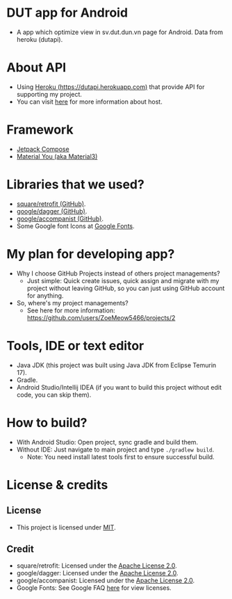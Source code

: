 # DUT app for Android
- A app which optimize view in sv.dut.dun.vn page for Android. Data from heroku (dutapi).

# About API
- Using [Heroku (https://dutapi.herokuapp.com)](https://dutapi.herokuapp.com) that provide API for supporting my project.
- You can visit [here](https://github.com/ZoeMeow5466/DUTAPI_Heroku) for more information about host.

# Framework
- [Jetpack Compose](https://developer.android.com/jetpack/compose)
- [Material You (aka Material3)](https://developer.android.com/jetpack/androidx/releases/compose-material3)

# Libraries that we used?
- [square/retrofit (GitHub)](https://github.com/square/retrofit).
- [google/dagger (GitHub)](https://github.com/google/dagger).
- [google/accompanist (GitHub)](https://github.com/google/accompanist).
- Some Google font Icons at [Google Fonts](https://fonts.google.com).

# My plan for developing app?
- Why I choose GitHub Projects instead of others project managements?
  - Just simple: Quick create issues, quick assign and migrate with my project without leaving GitHub, so you can just using GitHub account for anything.
- So, where's my project managements?
  - See here for more information: https://github.com/users/ZoeMeow5466/projects/2

# Tools, IDE or text editor
- Java JDK (this project was built using Java JDK from Eclipse Temurin 17).
- Gradle.
- Android Studio/Intellij IDEA (if you want to build this project without edit code, you can skip them).

# How to build?
- With Android Studio: Open project, sync gradle and build them.
- Without IDE: Just navigate to main project and type ``./gradlew build``.
  - Note: You need install latest tools first to ensure successful build.

# License & credits
## License
- This project is licensed under [MIT](LICENSE).

## Credit
- square/retrofit: Licensed under the [Apache License 2.0](https://github.com/square/retrofit/blob/master/LICENSE.txt).
- google/dagger: Licensed under the [Apache License 2.0](https://github.com/google/dagger/blob/master/LICENSE.txt).
- google/accompanist: Licensed under the [Apache License 2.0](https://github.com/google/accompanist/blob/main/LICENSE).
- Google Fonts: See Google FAQ [here](https://developers.google.com/fonts/faq#can_i_use_any_font_in_a_commercial_product) for view licenses.

